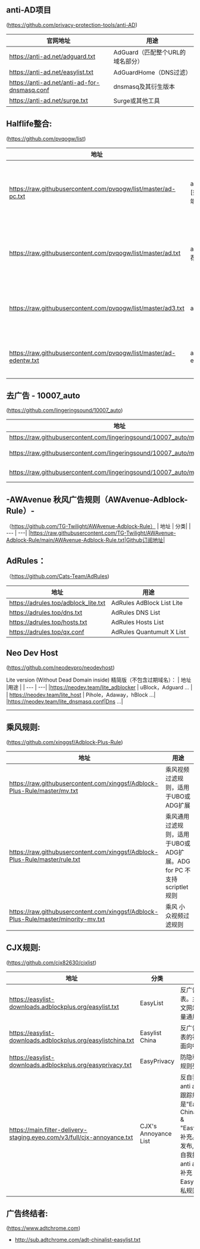 
## anti-AD项目 
(https://github.com/privacy-protection-tools/anti-AD)


 | 官网地址 | 用途 |
  |  ---  | ---  |
 | https://anti-ad.net/adguard.txt  | AdGuard（匹配整个URL的域名部分） |
 |https://anti-ad.net/easylist.txt|AdGuardHome（DNS过滤）|
 | https://anti-ad.net/anti-ad-for-dnsmasq.conf  | dnsmasq及其衍生版本 |
 | https://anti-ad.net/surge.txt | Surge或其他工具 |


## Halflife整合:
(https://github.com/pvqogw/list)

 | 地址 | 分类|用途 |
  |  ---  | ---|---  |
|https://raw.githubusercontent.com/pvqogw/list/master/ad-pc.txt|ad-pc.txt [推荐桌面端]  |合并自乘风视频广告过滤规则、Easylist、EasylistChina、EasyPrivacy、CJX'sAnnoyance，以及补充的一些规则|
|https://raw.githubusercontent.com/pvqogw/list/master/ad.txt |ad.txt [推荐移动端]|合并自乘风视频广告过滤规则、EasylistChina、EasylistLite、CJX'sAnnoyance，以及补充的一些规则|
|https://raw.githubusercontent.com/pvqogw/list/master/ad3.txt |ad3.txt |合并自乘风视频广告过滤规则、EasylistChina、EasylistLite、CJX'sAnnoyance、EasyPrivacy|
|https://raw.githubusercontent.com/pvqogw/list/master/ad-edentw.txt | ad-edentw.txt |合并自Adblock Warning Removal List、ABP filters、anti-adblock-killer-filters|

## 去广告 - 10007_auto
(https://github.com/lingeringsound/10007_auto)

 | 地址 | 分类|
  |  ---  | ---|
  |https://raw.githubusercontent.com/lingeringsound/10007_auto/master/all|完整版|
 |https://raw.githubusercontent.com/lingeringsound/10007_auto/master/reward |保留广告奖励|
|https://raw.githubusercontent.com/lingeringsound/10007_auto/master/adb.txt |Adblock规则|

## -AWAvenue 秋风广告规则（AWAvenue-Adblock-Rule）-
（https://github.com/TG-Twilight/AWAvenue-Adblock-Rule）
 | 地址 | 分类|
 |  ---  | ---|
 |https://raw.githubusercontent.com/TG-Twilight/AWAvenue-Adblock-Rule/main/AWAvenue-Adblock-Rule.txt|Github订阅地址|
 

## AdRules：
（https://github.com/Cats-Team/AdRules)

 | 地址 |用途 |
  |  ---  | ---|
| https://adrules.top/adblock_lite.txt| AdRules AdBlock List Lite |
|https://adrules.top/dns.txt| AdRules DNS List 
|https://adrules.top/hosts.txt| AdRules Hosts List |
|https://adrules.top/qx.conf| AdRules Quantumult X List |


## Neo Dev Host 
(https://github.com/neodevpro/neodevhost)

Lite version (Without Dead Domain inside) 精简版（不包含过期域名）：
 | 地址 |用途 |
  |  ---  | ---|
|https://neodev.team/lite_adblocker | uBlock，Adguard ... 	|
| https://neodev.team/lite_host | Pihole，Adaway，hBlock ...|
|https://neodev.team/lite_dnsmasq.conf|Dns ...|

----------

## 乘风规则:
(https://github.com/xinggsf/Adblock-Plus-Rule) 

 | 地址 |用途 |
  |  ---  | ---|
| https://raw.githubusercontent.com/xinggsf/Adblock-Plus-Rule/master/mv.txt | 乘风视频过滤规则，适用于UBO或ADG扩展|
| https://raw.githubusercontent.com/xinggsf/Adblock-Plus-Rule/master/rule.txt | 乘风通用过滤规则，适用于UBO或ADG扩展。ADG for PC 不支持 scriptlet规则|
|https://raw.githubusercontent.com/xinggsf/Adblock-Plus-Rule/master/minority-mv.txt |乘风 小众视频过滤规则|


## CJX规则: 
(https://github.com/cjx82630/cjxlist) 

| 地址 | 分类|用途 |
  |  ---  | ---|---  |
|https://easylist-downloads.adblockplus.org/easylist.txt |EasyList |反广告主规则列表。主要面向英文网站，包含大量通用规则|
| https://easylist-downloads.adblockplus.org/easylistchina.txt | Easylist China |反广告主规则列表的补充。主要面向中文网站|
| https://easylist-downloads.adblockplus.org/easyprivacy.txt |EasyPrivacy |防隐私跟踪挖矿规则列表|
|  https://main.filter-delivery-staging.eyeo.com/v3/full/cjx-annoyance.txt |CJX's Annoyance List|反自我推广,移除anti adblock,防跟踪规则列表这是"EasyList China+EasyList" & "EasyPrivacy"的补充。2015.2.4发布,过滤烦人的自我推广,移除anti adblock,并补充EasyPrivacy隐私规则|

## 广告终结者:
(https://www.adtchrome.com)

+ http://sub.adtchrome.com/adt-chinalist-easylist.txt

